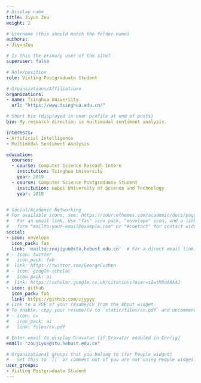 ```yaml
---
# Display name
title: Jiyun Zou
weight: 2

# Username (this should match the folder name)
authors:
- JiyunZou

# Is this the primary user of the site?
superuser: false

# Role/position
role: Visting Postgraduate Student

# Organizations/Affiliations
organizations:
- name: Tsinghua University
  url: "https://www.tsinghua.edu.cn/"

# Short bio (displayed in user profile at end of posts)
bio: My research direction is multimodal sentiment analysis.

interests:
- Artificial Intelligence
- Multimodal Sentiment Analysis

education:
  courses:
  - course: Computer Science Reseach Intern
    institution: Tsinghua University
    year: 2019
  - course: Computer Science Postgraduate Student
    institution: Hebei University of Science and Technology
    year: 2018


# Social/Academic Networking
# For available icons, see: https://sourcethemes.com/academic/docs/page-builder/#icons
#   For an email link, use "fas" icon pack, "envelope" icon, and a link in the
#   form "mailto:your-email@example.com" or "#contact" for contact widget.
social:
- icon: envelope
  icon_pack: fas
  link: 'mailto:zoujiyun@stu.hebust.edu.cn'  # For a direct email link, use "mailto:test@example.org".
# - icon: twitter
#   icon_pack: fab
#  link: https://twitter.com/GeorgeCushen
# - icon: google-scholar
#   icon_pack: ai
#  link: https://scholar.google.co.uk/citations?user=sIwtMXoAAAAJ
- icon: github
  icon_pack: fab
  link: https://github.com/zjyyyy
# Link to a PDF of your resume/CV from the About widget.
# To enable, copy your resume/CV to `static/files/cv.pdf` and uncomment the lines below.
# - icon: cv
#   icon_pack: ai
#   link: files/cv.pdf

# Enter email to display Gravatar (if Gravatar enabled in Config)
email: "zoujiyun@stu.hebust.edu.cn"

# Organizational groups that you belong to (for People widget)
#   Set this to `[]` or comment out if you are not using People widget.
user_groups:
- Visting Postgraduate Student
---
```



